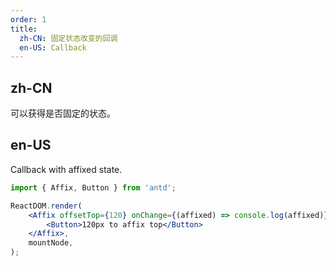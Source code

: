 ```yaml
---
order: 1
title:
  zh-CN: 固定状态改变的回调
  en-US: Callback
---
```


## zh-CN

可以获得是否固定的状态。

## en-US

Callback with affixed state.

```jsx
import { Affix, Button } from 'antd';

ReactDOM.render(
	<Affix offsetTop={120} onChange={(affixed) => console.log(affixed)}>
		<Button>120px to affix top</Button>
	</Affix>,
	mountNode,
);
```
